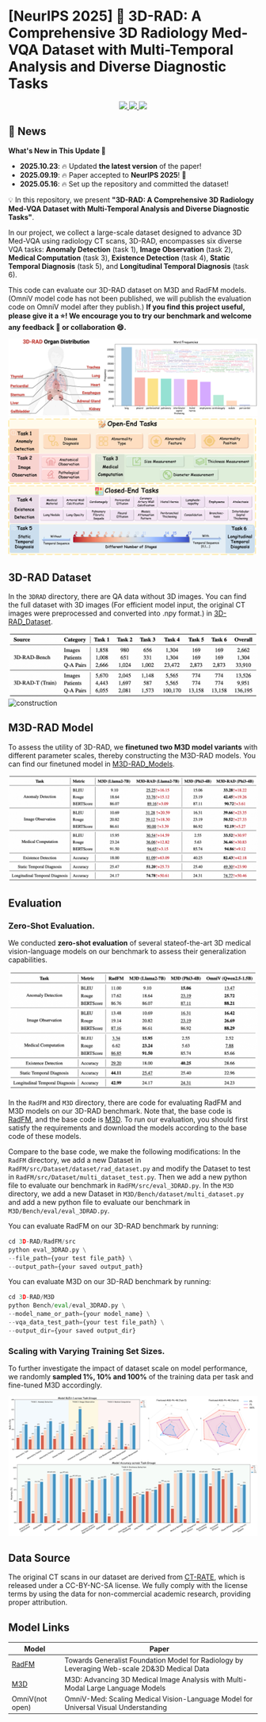 # [NeurIPS 2025] 🩻 3D-RAD: A Comprehensive 3D Radiology Med-VQA Dataset with Multi-Temporal Analysis and Diverse Diagnostic Tasks
<div align="center">

  <a href="https://github.com/Tang-xiaoxiao/MedGenDiff/stargazers">
    <img src="https://img.shields.io/github/stars/Tang-xiaoxiao/3D-RAD?style=social" />
  </a>

  <a href="https://GitHub.com/Naereen/StrapDown.js/graphs/commit-activity">
    <img src="https://img.shields.io/badge/Maintained%3F-yes-green.svg" />
  </a>

  <a href="http://makeapullrequest.com">
    <img src="https://img.shields.io/badge/PRs-welcome-brightgreen.svg?style=flat" />
  </a>

</div>

## 📢 News

<summary><strong>What's New in This Update 🚀</strong></summary>

- **2025.10.23**: 🔥 Updated **the latest version** of the paper!  
- **2025.09.19**: 🔥 Paper accepted to **NeurIPS 2025**! 🎯
- **2025.05.16**: 🔥 Set up the repository and committed the dataset!

💡 In this repository, we present **"3D-RAD: A Comprehensive 3D Radiology Med-VQA Dataset with Multi-Temporal Analysis and Diverse Diagnostic Tasks"**.

In our project, we collect a large-scale dataset designed to advance 3D Med-VQA using radiology CT scans, 3D-RAD, encompasses six diverse VQA tasks: **Anomaly Detection** (task 1), **Image Observation** (task 2), **Medical Computation** (task 3), **Existence Detection** (task 4), **Static Temporal Diagnosis** (task 5), and **Longitudinal Temporal Diagnosis** (task 6). 

This code can evaluate our 3D-RAD dataset on M3D and RadFM models. (OmniV model code has not been published, we will publish the evaluation code on OmniV model after they publish.) **If you find this project useful, please give it a ⭐! We encourage you to try our benchmark and welcome any feedback 💬 or collaboration 😄.**

![overview](https://github.com/Tang-xiaoxiao/3D-RAD/blob/main/Figures/overview.png)
![main](https://github.com/Tang-xiaoxiao/3D-RAD/blob/main/Figures/main.png)

## 3D-RAD Dataset
In the `3DRAD` directory, there are QA data without 3D images.
You can find the full dataset with 3D images (For efficient model input, the original CT images were preprocessed and converted into .npy format.) in [3D-RAD_Dataset](https://huggingface.co/datasets/Tang-xiaoxiao/3D-RAD).

![distribution](https://github.com/Tang-xiaoxiao/3D-RAD/blob/main/Figures/distribution.png)
![construction](https://github.com/Tang-xiaoxiao/3D-RAD/blob/main/Figures/Construction.png)

## M3D-RAD Model
To assess the utility of 3D-RAD, we **finetuned two M3D model variants** with different parameter scales, thereby constructing the M3D-RAD models. You can find our finetuned model in [M3D-RAD_Models](https://huggingface.co/Tang-xiaoxiao/M3D-RAD).

![finetuned](https://github.com/Tang-xiaoxiao/3D-RAD/blob/main/Figures/finetuned.png)

## Evaluation

### Zero-Shot Evaluation.
We conducted **zero-shot evaluation** of several stateof-the-art 3D medical vision-language models on our benchmark to assess their generalization capabilities.

![zeroshot](https://github.com/Tang-xiaoxiao/3D-RAD/blob/main/Figures/zeroshot.png)

In the `RadFM` and `M3D` directory, there are code for evaluating RadFM and M3D models on our 3D-RAD benchmark. Note that, the base code is [RadFM](https://github.com/chaoyi-wu/RadFM), and the base code is [M3D](https://github.com/BAAI-DCAI/M3D). To run our evaluation, you should first satisfy the requirements and download the models according to the base code of these models.

Compare to the base code, we make the following modifications: In the `RadFM` directory, we add a new Dataset in `RadFM/src/Dataset/dataset/rad_dataset.py` and modify the Dataset to test in `RadFM/src/Dataset/multi_dataset_test.py`. Then we add a new python file to evaluate our benchmark in `RadFM/src/eval_3DRAD.py`. In the `M3D` directory, we add a new Dataset in `M3D/Bench/dataset/multi_dataset.py` and add a new python file to evaluate our benchmark in `M3D/Bench/eval/eval_3DRAD.py`.

You can evaluate RadFM on our 3D-RAD benchmark by running:

```python
cd 3D-RAD/RadFM/src
python eval_3DRAD.py \
--file_path={your test file_path} \
--output_path={your saved output_path}
```

You can evaluate M3D on our 3D-RAD benchmark by running:

```python
cd 3D-RAD/M3D
python Bench/eval/eval_3DRAD.py \
--model_name_or_path={your model_name} \
--vqa_data_test_path={your test file_path} \
--output_dir={your saved output_dir}
```

### Scaling with Varying Training Set Sizes.
To further investigate the impact of dataset scale on model performance, we randomly **sampled 1%, 10% and 100%** of the training data per task and fine-tuned M3D accordingly. 

![varysizes](https://github.com/Tang-xiaoxiao/3D-RAD/blob/main/Figures/varysizes.png)

## Data Source
The original CT scans in our dataset are derived from [CT-RATE](https://huggingface.co/datasets/ibrahimhamamci/CT-RATE), which is released under a CC-BY-NC-SA license. We fully comply with the license terms by using the data for non-commercial academic research, providing proper attribution.

## Model Links

| Model | Paper                                                        |
| ----- | ------------------------------------------------------------ |
| [RadFM](https://github.com/chaoyi-wu/RadFM) | Towards Generalist Foundation Model for Radiology by Leveraging Web-scale 2D&3D Medical Data | https://github.com/chaoyi-wu/RadFM |
| [M3D](https://github.com/BAAI-DCAI/M3D)   | M3D: Advancing 3D Medical Image Analysis with Multi-Modal Large Language Models |
| OmniV(not open) | OmniV-Med: Scaling Medical Vision-Language Model for Universal Visual Understanding |

